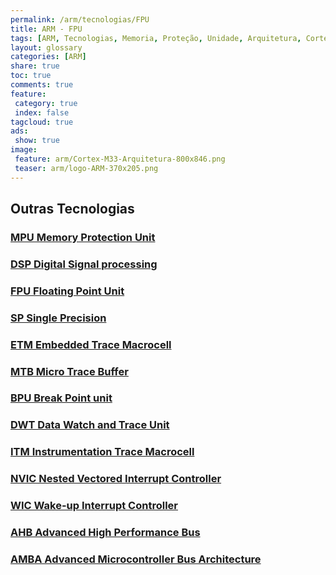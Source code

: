 ```yaml
---
permalink: /arm/tecnologias/FPU
title: ARM - FPU
tags: [ARM, Tecnologias, Memoria, Proteção, Unidade, Arquitetura, Cortex-A, Cortex-R, Cortex-M]
layout: glossary
categories: [ARM]
share: true  
toc: true
comments: true
feature:
 category: true
 index: false
tagcloud: true
ads:
 show: true
image:
 feature: arm/Cortex-M33-Arquitetura-800x846.png
 teaser: arm/logo-ARM-370x205.png
---
```



## Outras Tecnologias

### [MPU Memory Protection Unit](/arm/tecnologias/MPU)
### [DSP Digital Signal processing](/arm/tecnologias/DSP)
### [FPU Floating Point Unit](/arm/tecnologias/FPU)
### [SP Single Precision](/arm/tecnologias/SP)
### [ETM Embedded Trace Macrocell](/arm/tecnologias/ETM)
### [MTB Micro Trace Buffer](/arm/tecnologias/MTB)
### [BPU Break Point unit](/arm/tecnologias/BPU)
### [DWT Data Watch and Trace Unit](/arm/tecnologias/DWT)
### [ITM Instrumentation Trace Macrocell](/arm/tecnologias/ITM)
### [NVIC Nested Vectored Interrupt Controller](/arm/tecnologias/NVIC)
### [WIC Wake-up Interrupt Controller](/arm/tecnologias/WIC)
### [AHB Advanced High Performance Bus](/arm/tecnologias/AHB)
### [AMBA Advanced Microcontroller Bus Architecture](/arm/tecnologias/AMBA)


